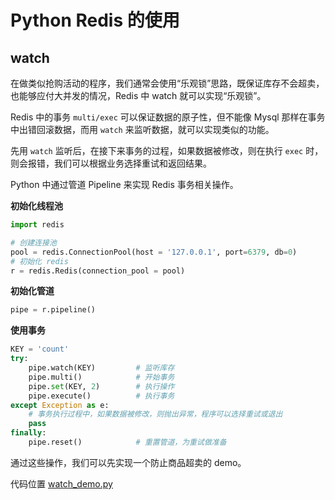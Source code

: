 # Python Redis 的使用

## watch

在做类似抢购活动的程序，我们通常会使用“乐观锁”思路，既保证库存不会超卖，也能够应付大并发的情况，Redis 中 watch 就可以实现“乐观锁”。

Redis 中的事务 `multi/exec` 可以保证数据的原子性，但不能像 Mysql 那样在事务中出错回滚数据，而用 `watch` 来监听数据，就可以实现类似的功能。

先用 `watch` 监听后，在接下来事务的过程，如果数据被修改，则在执行 `exec` 时，则会报错，我们可以根据业务选择重试和返回结果。

Python 中通过管道 Pipeline 来实现 Redis 事务相关操作。

**初始化线程池**

```python
import redis

# 创建连接池
pool = redis.ConnectionPool(host = '127.0.0.1', port=6379, db=0)
# 初始化 redis
r = redis.Redis(connection_pool = pool)
```

**初始化管道**

```python
pipe = r.pipeline()
```

**使用事务**

```python
KEY = 'count'
try:
    pipe.watch(KEY)         # 监听库存
    pipe.multi()            # 开始事务
    pipe.set(KEY, 2)        # 执行操作
    pipe.execute()          # 执行事务
except Exception as e:
    # 事务执行过程中，如果数据被修改，则抛出异常，程序可以选择重试或退出
    pass
finally:
    pipe.reset()            # 重置管道，为重试做准备
```

通过这些操作，我们可以先实现一个防止商品超卖的 demo。

代码位置 [watch_demo.py](watch_demo.py)
